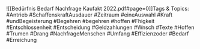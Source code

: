 
![[Bedürfnis Bedarf Nachfrage Kaufakt 2022.pdf#page=0]]Tags & Topics:
   #Antrieb
   #SchaffenskraftAusdauer
   #Zeitraum
   #eineAuswahl
   #Kraft
   #undBegeisterung
   #Begehren
   #begehren
   #hoffen
   #Fhigkeit
   #Entschlossenheit
   #Entscheidung
   #Geldzahlungen
   #Wnsch
   #Texte
   #Hoffen
   #Trumen
   #Drang
   #NachfrageMenschen
   #Umfang
   #Effizienzoder
   #Bedarf
   #Erreichung